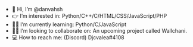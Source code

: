 - 👋 Hi, I’m @danvahsh
- 👉 I’m interested in: Python/C++/C/HTML/CSS/JavaScript/PHP
- 👨‍🎓 I’m currently learning: Python/C/JavaScript
- 👨‍💻 I’m looking to collaborate on: An upcoming project called Wallchani.
- 💻 How to reach me: (Discord) Djcvalea\#4108
